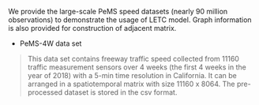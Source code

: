 We provide the large-scale PeMS speed datasets (nearly 90 million observations) to demonstrate the usage of LETC model. Graph information is also provided for construction of adjacent matrix.

- PeMS-4W data set

> This data set contains freeway traffic speed collected from 11160 traffic measurement sensors over 4 weeks (the first 4 weeks in the year of 2018) with a 5-min time resolution in California. It can be arranged in a spatiotemporal matrix with size 11160 x 8064. The pre-processed dataset is stored in the csv format.
